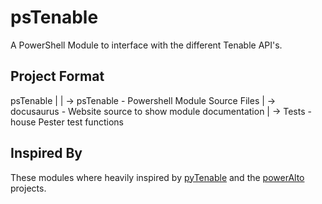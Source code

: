 # psTenable

A PowerShell Module to interface with the different Tenable API's.

## Project Format

psTenable
|
| -> psTenable - Powershell Module Source Files
| -> docusaurus - Website source to show module documentation
| -> Tests - house Pester test functions

## Inspired By

These modules where heavily inspired by [pyTenable](https://github.com/tenable/pyTenable) and the [powerAlto](https://github.com/brianaddicks/poweralto) projects.
